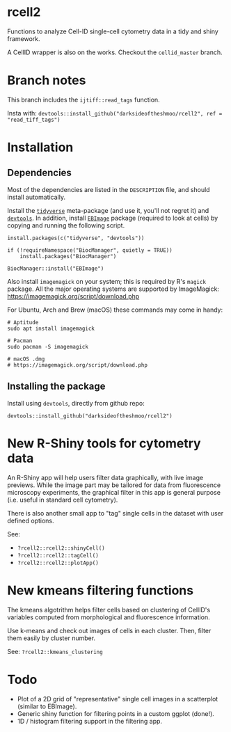 # rcell2

Functions to analyze Cell-ID single-cell cytometry data in a tidy and shiny framework.

A CellID wrapper is also on the works. Checkout the `cellid_master` branch.

# Branch notes

This branch includes the `ijtiff::read_tags` function.

Insta with: `devtools::install_github("darksideoftheshmoo/rcell2", ref = "read_tiff_tags")`

# Installation

## Dependencies

Most of the dependencies are listed in the `DESCRIPTION` file, and should install automatically.

Install the [```tidyverse```][1] meta-package (and use it, you'll not regret it) and [```devtools```][2]. In addition, install [```EBImage```][3] package (required to look at cells) by copying and running the following script. 

```
install.packages(c("tidyverse", "devtools"))

if (!requireNamespace("BiocManager", quietly = TRUE))
    install.packages("BiocManager")

BiocManager::install("EBImage")
```

Also install `imagemagick` on your system; this is required by R's `magick` package. All the major operating systems are supported by ImageMagick: https://imagemagick.org/script/download.php

For Ubuntu, Arch and Brew (macOS) these commands may come in handy:

```
# Aptitude
sudo apt install imagemagick

# Pacman
sudo pacman -S imagemagick

# macOS .dmg
# https://imagemagick.org/script/download.php
```

## Installing the package

Install using `devtools`, directly from github repo:

```
devtools::install_github("darksideoftheshmoo/rcell2")

```

# New R-Shiny tools for cytometry data

An R-Shiny app will help users filter data graphically, with live image previews.
While the image part may be tailored for data from fluorescence microscopy experiments, the graphical filter in this app is general purpose (i.e. useful in standard cell cytometry).

There is also another small app to "tag" single cells in the dataset with user defined options.

See:

  * `?rcell2::rcell2::shinyCell()`
  * `?rcell2::rcell2::tagCell()`
  * `?rcell2::rcell2::plotApp()`

# New kmeans filtering functions

The kmeans algotrithm helps filter cells based on clustering of CellID's variables computed from morphological and fluorescence information.

Use k-means and check out images of cells in each cluster. Then, filter them easily by cluster number.

See: `?rcell2::kmeans_clustering`

# Todo

* Plot of a 2D grid of "representative" single cell images in a scatterplot (similar to EBImage).
* Generic shiny function for filtering points in a custom ggplot (done!).
* 1D / histogram filtering support in the filtering app.

[1]:https://www.tidyverse.org/
[2]:https://github.com/r-lib/devtools
[3]:https://bioconductor.org/packages/release/bioc/html/EBImage.html
